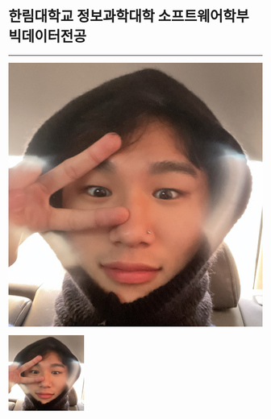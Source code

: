 # 한림대학교 정보과학대학 소프트웨어학부 빅데이터전공
---
![이력서사진](IMG_8332.JPG)

<img src=IMG_8332.JPG height=150 width=150>
